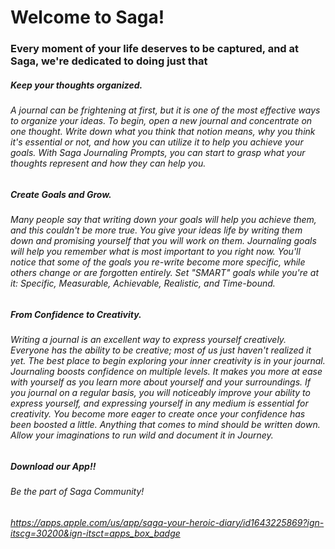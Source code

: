 # Welcome to Saga!

### Every moment of your life deserves to be captured, and at Saga, we're dedicated to doing just that


##### Keep your thoughts organized.
###### A journal can be frightening at first, but it is one of the most effective ways to organize your ideas. To begin, open a new journal and concentrate on one thought. Write down what you think that notion means, why you think it's essential or not, and how you can utilize it to help you achieve your goals. With Saga Journaling Prompts, you can start to grasp what your thoughts represent and how they can help you.

##### Create Goals and Grow.
###### Many people say that writing down your goals will help you achieve them, and this couldn't be more true. You give your ideas life by writing them down and promising yourself that you will work on them. Journaling goals will help you remember what is most important to you right now. You'll notice that some of the goals you re-write become more specific, while others change or are forgotten entirely. Set "SMART" goals while you're at it: Specific, Measurable, Achievable, Realistic, and Time-bound.

##### From Confidence to Creativity.
###### Writing a journal is an excellent way to express yourself creatively. Everyone has the ability to be creative; most of us just haven't realized it yet. The best place to begin exploring your inner creativity is in your journal. Journaling boosts confidence on multiple levels. It makes you more at ease with yourself as you learn more about yourself and your surroundings. If you journal on a regular basis, you will noticeably improve your ability to express yourself, and expressing yourself in any medium is essential for creativity. You become more eager to create once your confidence has been boosted a little. Anything that comes to mind should be written down. Allow your imaginations to run wild and document it in Journey.

##### Download our App!!
###### Be the part of Saga Community!
###### https://apps.apple.com/us/app/saga-your-heroic-diary/id1643225869?ign-itscg=30200&ign-itsct=apps_box_badge
